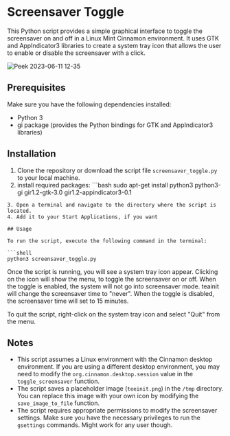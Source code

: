# Screensaver Toggle

This Python script provides a simple graphical interface to toggle the screensaver on and off in a Linux Mint Cinnamon environment. It uses GTK and AppIndicator3 libraries to create a system tray icon that allows the user to enable or disable the screensaver with a click.

![Peek 2023-06-11 12-35](https://github.com/Gk1mtd/Teainit/assets/15696019/01bc4ebf-e3f3-48fc-9235-a8a3fe7edfc5)

## Prerequisites

Make sure you have the following dependencies installed:

- Python 3
- gi package (provides the Python bindings for GTK and AppIndicator3 libraries)

## Installation

1. Clone the repository or download the script file `screensaver_toggle.py` to your local machine.
2. install required packages: ```bash
sudo apt-get install python3 python3-gi gir1.2-gtk-3.0 gir1.2-appindicator3-0.1
```
3. Open a terminal and navigate to the directory where the script is located.
4. Add it to your Start Applications, if you want

## Usage

To run the script, execute the following command in the terminal:

```shell
python3 screensaver_toggle.py
```

Once the script is running, you will see a system tray icon appear. Clicking on the icon will show the menu, to toggle the screensaver on or off. When the toggle is enabled, the system will not go into screensaver mode. teainit will change the screensaver time to "never". When the toggle is disabled, the screensaver time will set to 15 minutes.

To quit the script, right-click on the system tray icon and select "Quit" from the menu.

## Notes

- This script assumes a Linux environment with the Cinnamon desktop environment. If you are using a different desktop environment, you may need to modify the `org.cinnamon.desktop.session` value in the `toggle_screensaver` function.
- The script saves a placeholder image (`teeinit.png`) in the `/tmp` directory. You can replace this image with your own icon by modifying the `save_image_to_file` function.
- The script requires appropriate permissions to modify the screensaver settings. Make sure you have the necessary privileges to run the `gsettings` commands. Might work for any user though.
